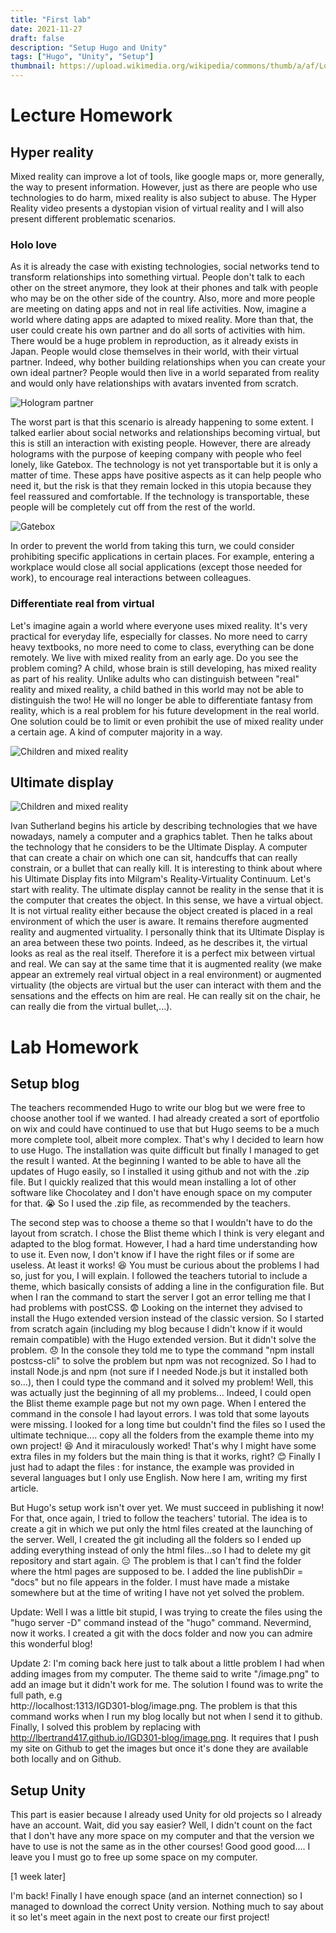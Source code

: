 ```yaml
---
title: "First lab"
date: 2021-11-27
draft: false
description: "Setup Hugo and Unity"
tags: ["Hugo", "Unity", "Setup"]
thumbnail: https://upload.wikimedia.org/wikipedia/commons/thumb/a/af/Logo_of_Hugo_the_static_website_generator.svg/1024px-Logo_of_Hugo_the_static_website_generator.svg.png
---
```


# Lecture Homework

## Hyper reality

Mixed reality can improve a lot of tools, like google maps or, more generally, the way to present information. However, just as there are people who use technologies to do harm, 
mixed reality is also subject to abuse. The Hyper Reality video presents a dystopian vision of virtual reality and I will also present different problematic scenarios.

### Holo love

As it is already the case with existing technologies, social networks tend to transform relationships into something virtual. People don't talk to each other on the street anymore, 
they look at their phones and talk with people who may be on the other side of the country. Also, more and more people are meeting on dating apps and not in real life activities.
Now, imagine a world where dating apps are adapted to mixed reality. More than that, the user could create his own partner and do all sorts of activities with him.  
There would be a huge problem in reproduction, as it already exists in Japan. People would close themselves in their world, with their virtual partner. 
Indeed, why bother building relationships when you can create your own ideal partner? People would then live in a world separated from reality and would only have relationships 
with avatars invented from scratch. 

![Hologram partner](http://lbertrand417.github.io/IGD301-blog/holo_love.jpg "Hologram partner")

The worst part is that this scenario is already happening to some extent. I talked earlier about social networks and relationships becoming virtual, 
but this is still an interaction with existing people. However, there are already holograms with the purpose of keeping company with people who feel lonely, like Gatebox. 
The technology is not yet transportable but it is only a matter of time. These apps have positive aspects as it can help people who need it, but the risk is that they remain locked in this 
utopia because they feel reassured and comfortable. If the technology is transportable, these people will be completely cut off from the rest of the world.

![Gatebox](https://helios-i.mashable.com/imagery/articles/04K1LWDkuwBfojQt0CO1SUL/hero-image.fill.size_1248x702.v1611614804.png "Gatebox")

In order to prevent the world from taking this turn, we could consider prohibiting specific applications in certain places. 
For example, entering a workplace would close all social applications (except those needed for work), to encourage real interactions between colleagues. 

### Differentiate real from virtual

Let's imagine again a world where everyone uses mixed reality. It's very practical for everyday life, especially for classes. 
No more need to carry heavy textbooks, no more need to come to class, everything can be done remotely. We live with mixed reality from an early age. 
Do you see the problem coming? A child, whose brain is still developing, has mixed reality as part of his reality. Unlike adults who can distinguish 
between "real" reality and mixed reality, a child bathed in this world may not be able to distinguish the two! He will no longer be able to differentiate 
fantasy from reality, which is a real problem for his future development in the real world. One solution could be to limit or even prohibit the use of 
mixed reality under a certain age. A kind of computer majority in a way. 

![Children and mixed reality](http://lbertrand417.github.io/IGD301-blog/children_mixed_reality.jpg "Children and mixed reality")

## Ultimate display

![Children and mixed reality](https://images.prismic.io/add2020/684383c1-6459-4d0d-a22e-460db5e611c4_Sutherland-Cover.png?auto=compress,format "Children and mixed reality")


Ivan Sutherland begins his article by describing technologies that we have nowadays, namely a computer and a graphics tablet. 
Then he talks about the technology that he considers to be the Ultimate Display. A computer that can create a chair on which one can sit, 
handcuffs that can really constrain, or a bullet that can really kill. It is interesting to think about where his Ultimate Display fits into 
Milgram's Reality-Virtuality Continuum. Let's start with reality. The ultimate display cannot be reality in the sense that it is the computer that creates the object. 
In this sense, we have a virtual object. It is not virtual reality either because the object created is placed in a real environment of which the user is aware. 
It remains therefore augmented reality and augmented virtuality. I personally think that its Ultimate Display is an area between these two points. 
Indeed, as he describes it, the virtual looks as real as the real itself. Therefore it is a perfect mix between virtual and real. We can say at the same time 
that it is augmented reality (we make appear an extremely real virtual object in a real environment) or augmented virtuality (the objects are virtual but the user can
interact with them and the sensations and the effects on him are real. He can really sit on the chair, he can really die from the virtual bullet,...). 


# Lab Homework

## Setup blog

The teachers recommended Hugo to write our blog but we were free to choose another tool if we wanted. 
I had already created a sort of eportfolio on wix and could have continued to use that but Hugo seems to be a much more complete tool, albeit more complex. 
That's why I decided to learn how to use Hugo. The installation was quite difficult but finally I managed to get the result I wanted. 
At the beginning I wanted to be able to have all the updates of Hugo easily, so I installed it using github and not with the .zip file. 
But I quickly realized that this would mean installing a lot of other software like Chocolatey and I don't have enough space on my computer for that. :sob:
So I used the .zip file, as recommended by the teachers. 

The second step was to choose a theme so that I wouldn't have to do the layout from scratch. 
I chose the Blist theme which I think is very elegant and adapted to the blog format. However, I had a hard time understanding how to use it. 
Even now, I don't know if I have the right files or if some are useless. At least it works! :laughing: You must be curious about the problems I had so, just for you, I will explain. 
I followed the teachers tutorial to include a theme, which basically consists of adding a line in the configuration file. 
But when I ran the command to start the server I got an error telling me that I had problems with postCSS. :fearful:
Looking on the internet they advised to install the Hugo extended version instead of the classic version. 
So I started from scratch again (including my blog because I didn't know if it would remain compatible) with the Hugo extended version. 
But it didn't solve the problem. :disappointed: In the console they told me to type the command "npm install postcss-cli" to solve the problem but npm was not recognized. 
So I had to install Node.js and npm (not sure if I needed Node.js but it installed both so...), then I could type the command and it solved my problem! 
Well, this was actually just the beginning of all my problems... Indeed, I could open the Blist theme example page but not my own page. 
When I entered the command in the console I had layout errors. I was told that some layouts were missing. 
I looked for a long time but couldn't find the files so I used the ultimate technique.... copy all the folders from the example theme into my own project! :laughing:
And it miraculously worked! That's why I might have some extra files in my folders but the main thing is that it works, right? :blush:
Finally I just had to adapt the files : for instance, the example was provided in several languages but I only use English. Now here I am, writing my first article. 

But Hugo's setup work isn't over yet. We must succeed in publishing it now! For that, once again, I tried to follow the teachers' tutorial. 
The idea is to create a git in which we put only the html files created at the launching of the server. 
Well, I created the git including all the folders so I ended up adding everything instead of only the html files...so I had to delete my git repository and start again. :expressionless:
The problem is that I can't find the folder where the html pages are supposed to be. I added the line publishDir = "docs" but no file appears in the folder. 
I must have made a mistake somewhere but at the time of writing I have not yet solved the problem.

Update: Well I was a little bit stupid, I was trying to create the files using the "hugo server -D" command instead of the "hugo" command. Nevermind, now it works. I created a git with
the docs folder and now you can admire this wonderful blog!

Update 2: I'm coming back here just to talk about a little problem I had when adding images from my computer. 
The theme said to write "/image.png" to add an image but it didn't work for me. The solution I found was to write the full path, e.g  
http://localhost:1313/IGD301-blog/image.png. The problem is that this command works when I run my blog locally but not when I send it to github. 
Finally, I solved this problem by replacing with http://lbertrand417.github.io/IGD301-blog/image.png. It requires that I push my site on Github to get the 
images but once it's done they are available both locally and on Github.

## Setup Unity

This part is easier because I already used Unity for old projects so I already have an account. Wait, did you say easier? Well, I didn't count on the fact that I don't have any more 
space on my computer and that the version we have to use is not the same as in the other courses! Good good good.... I leave you I must go to free up some space on my computer.

[1 week later]

I'm back! Finally I have enough space (and an internet connection) so I managed to download the correct Unity version. Nothing much to say about it so let's meet again in the next post
to create our first project!

